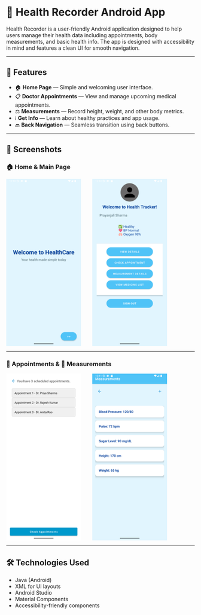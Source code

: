 # 📱 Health Recorder Android App

Health Recorder is a user-friendly Android application designed to help users manage their health data including appointments, body measurements, and basic health info. The app is designed with accessibility in mind and features a clean UI for smooth navigation.

---

## 📌 Features

- 🏠 **Home Page** — Simple and welcoming user interface.
- 📋 **Doctor Appointments** — View and manage upcoming medical appointments.
- ⚖️ **Measurements** — Record height, weight, and other body metrics.
- ℹ️ **Get Info** — Learn about healthy practices and app usage.
- 🔙 **Back Navigation** — Seamless transition using back buttons.

---

## 📸 Screenshots

### 🏠 Home & Main Page
<div style="display: flex; gap: 30px;">
    <img src="images/home_page.png" alt="Home Page" width="200" />
    <img src="images/main_page.png" alt="Main Page" width="200" />
</div>

---

### 📅 Appointments & 📐 Measurements
<div style="display: flex; gap: 30px;">
    <img src="images/appointments_page.png" alt="Appointments" width="200" />
    <img src="images/measurements_page.png" alt="Measurements" width="200" />
</div>

---

## 🛠️ Technologies Used

- Java (Android)
- XML for UI layouts
- Android Studio
- Material Components
- Accessibility-friendly components
